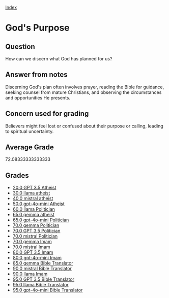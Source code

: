 
[Index](../../index.md)
# God's Purpose
## Question
How can we discern what God has planned for us?

## Answer from notes
Discerning God's plan often involves prayer, reading the Bible for guidance, seeking counsel from mature Christians, and observing the circumstances and opportunities He presents.

## Concern used for grading
Believers might feel lost or confused about their purpose or calling, leading to spiritual uncertainty.

## Average Grade
72.08333333333333

## Grades
 * [20.0 GPT 3.5 Atheist](../answers/GPT_3.5_Atheist/God_s_Purpose.md)
 * [30.0 llama atheist](../answers/llama_atheist/God_s_Purpose.md)
 * [40.0 mistral atheist](../answers/mistral_atheist/God_s_Purpose.md)
 * [50.0 gpt-4o-mini Atheist](../answers/gpt-4o-mini_Atheist/God_s_Purpose.md)
 * [60.0 llama Politician](../answers/llama_Politician/God_s_Purpose.md)
 * [65.0 gemma atheist](../answers/gemma_atheist/God_s_Purpose.md)
 * [65.0 gpt-4o-mini Politician](../answers/gpt-4o-mini_Politician/God_s_Purpose.md)
 * [70.0 gemma Politician](../answers/gemma_Politician/God_s_Purpose.md)
 * [70.0 GPT 3.5 Politician](../answers/GPT_3.5_Politician/God_s_Purpose.md)
 * [70.0 mistral Politician](../answers/mistral_Politician/God_s_Purpose.md)
 * [70.0 gemma Imam](../answers/gemma_Imam/God_s_Purpose.md)
 * [70.0 mistral Imam](../answers/mistral_Imam/God_s_Purpose.md)
 * [80.0 GPT 3.5 Imam](../answers/GPT_3.5_Imam/God_s_Purpose.md)
 * [80.0 gpt-4o-mini Imam](../answers/gpt-4o-mini_Imam/God_s_Purpose.md)
 * [85.0 gemma Bible Translator](../answers/gemma_Bible_Translator/God_s_Purpose.md)
 * [90.0 mistral Bible Translator](../answers/mistral_Bible_Translator/God_s_Purpose.md)
 * [90.0 llama Imam](../answers/llama_Imam/God_s_Purpose.md)
 * [95.0 GPT 3.5 Bible Translator](../answers/GPT_3.5_Bible_Translator/God_s_Purpose.md)
 * [95.0 llama Bible Translator](../answers/llama_Bible_Translator/God_s_Purpose.md)
 * [95.0 gpt-4o-mini Bible Translator](../answers/gpt-4o-mini_Bible_Translator/God_s_Purpose.md)
